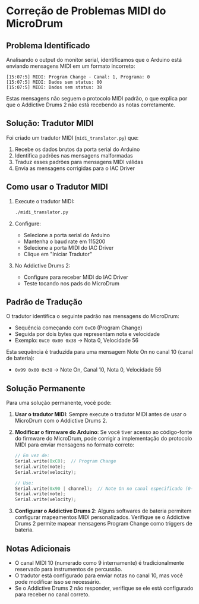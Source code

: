 # Correção de Problemas MIDI do MicroDrum

## Problema Identificado

Analisando o output do monitor serial, identificamos que o Arduino está enviando mensagens MIDI em um formato incorreto:

```
[15:07:5] MIDI: Program Change - Canal: 1, Programa: 0
[15:07:5] MIDI: Dados sem status: 00
[15:07:5] MIDI: Dados sem status: 38
```

Estas mensagens não seguem o protocolo MIDI padrão, o que explica por que o Addictive Drums 2 não está recebendo as notas corretamente.

## Solução: Tradutor MIDI

Foi criado um tradutor MIDI (`midi_translator.py`) que:

1. Recebe os dados brutos da porta serial do Arduino
2. Identifica padrões nas mensagens malformadas
3. Traduz esses padrões para mensagens MIDI válidas
4. Envia as mensagens corrigidas para o IAC Driver

## Como usar o Tradutor MIDI

1. Execute o tradutor MIDI:
   ```bash
   ./midi_translator.py
   ```

2. Configure:
   - Selecione a porta serial do Arduino
   - Mantenha o baud rate em 115200
   - Selecione a porta MIDI do IAC Driver
   - Clique em "Iniciar Tradutor"

3. No Addictive Drums 2:
   - Configure para receber MIDI do IAC Driver
   - Teste tocando nos pads do MicroDrum

## Padrão de Tradução

O tradutor identifica o seguinte padrão nas mensagens do MicroDrum:

- Sequência começando com `0xC0` (Program Change)
- Seguida por dois bytes que representam nota e velocidade
- Exemplo: `0xC0 0x00 0x38` → Nota 0, Velocidade 56

Esta sequência é traduzida para uma mensagem Note On no canal 10 (canal de bateria):
- `0x99 0x00 0x38` → Note On, Canal 10, Nota 0, Velocidade 56

## Solução Permanente

Para uma solução permanente, você pode:

1. **Usar o tradutor MIDI**: Sempre execute o tradutor MIDI antes de usar o MicroDrum com o Addictive Drums 2.

2. **Modificar o firmware do Arduino**: Se você tiver acesso ao código-fonte do firmware do MicroDrum, pode corrigir a implementação do protocolo MIDI para enviar mensagens no formato correto:

   ```cpp
   // Em vez de:
   Serial.write(0xC0);  // Program Change
   Serial.write(note);
   Serial.write(velocity);
   
   // Use:
   Serial.write(0x90 | channel);  // Note On no canal especificado (0-15)
   Serial.write(note);
   Serial.write(velocity);
   ```

3. **Configurar o Addictive Drums 2**: Alguns softwares de bateria permitem configurar mapeamentos MIDI personalizados. Verifique se o Addictive Drums 2 permite mapear mensagens Program Change como triggers de bateria.

## Notas Adicionais

- O canal MIDI 10 (numerado como 9 internamente) é tradicionalmente reservado para instrumentos de percussão.
- O tradutor está configurado para enviar notas no canal 10, mas você pode modificar isso se necessário.
- Se o Addictive Drums 2 não responder, verifique se ele está configurado para receber no canal correto.